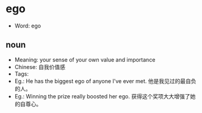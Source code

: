 # ego

- Word: ego

## noun

- Meaning: your sense of your own value and importance
- Chinese: 自我价值感
- Tags: 
- Eg.: He has the biggest ego of anyone I've ever met. 他是我见过的最自负的人。
- Eg.: Winning the prize really boosted her ego. 获得这个奖项大大增强了她的自尊心。

